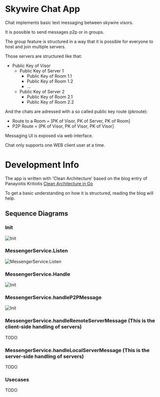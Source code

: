 # Skywire Chat App

Chat implements basic text messaging between skywire visors.

It is possible to send messages p2p or in groups.

The group feature is structured in a way that it is possible for everyone to host and join multiple servers.

Those servers are structured like that:

  - Public Key of Visor
    - Public Key of Server 1
      - Public Key of Room 1.1
      - Public Key of Room 1.2
      - ...
    - Public Key of Server 2
      - Public Key of Room 2.1
      - Public Key of Room 2.2

And the chats are adressed with a so called public key route (pkroute):
  - Route to a Room = [PK of Visor, PK of Server, PK of Room]
  - P2P Route       = [PK of Visor, PK of Visor, PK of Visor]


Messaging UI is exposed via web interface.

Chat only supports one WEB client user at a time.


# Development Info
The app is written with 'Clean Architecture' based on the blog entry of Panayiotis Kritiotis [Clean Architecture in Go](https://pkritiotis.io/clean-architecture-in-golang/)

To get a basic understanding on how it is structured, reading the blog will help.

## Sequence Diagrams
### Init
![Init](http://plantuml.com/plantuml/proxy?cache=no&src=https://raw.githubusercontent.com/4rchim3d3s/skywire-mainnet/feature/skychat/cmd/apps/skychat/doc/init.iuml)

### MessengerService.Listen
![MessengerService.Listen](http://plantuml.com/plantuml/proxy?cache=no&src=https://raw.githubusercontent.com/4rchim3d3s/skywire-mainnet/feature/skychat/cmd/apps/skychat/doc/messengerServiceListen.iuml)

### MessengerService.Handle
![Init](http://plantuml.com/plantuml/proxy?cache=no&src=https://raw.githubusercontent.com/4rchim3d3s/skywire-mainnet/feature/skychat/cmd/apps/skychat/doc/messengerServiceHandle.iuml)

### MessengerService.handleP2PMessage
![Init](http://plantuml.com/plantuml/proxy?cache=no&src=https://raw.githubusercontent.com/4rchim3d3s/skywire-mainnet/feature/skychat/cmd/apps/skychat/doc/messengerServiceHandleP2PMessage.iuml)

### MessengerService.handleRemoteServerMessage (This is the client-side handling of servers)
TODO
### MessengerService.handleLocalServerMessage (This is the server-side handling of servers)
TODO

### Usecases
TODO
